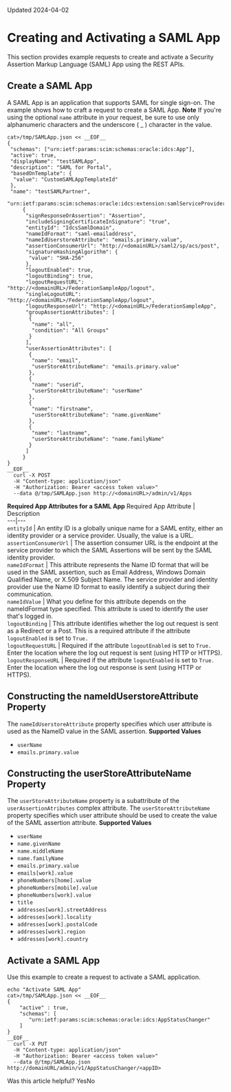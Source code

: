 Updated 2024-04-02
# Creating and Activating a SAML App
This section provides example requests to create and activate a Security Assertion Markup Language (SAML) App using the REST APIs.
## Create a SAML App
A SAML App is an application that supports SAML for single sign-on. The example shows how to craft a request to create a SAML App.
**Note** If you're using the optional `name` attribute in your request, be sure to use only alphanumeric characters and the underscore ( _ ) character in the value.
```
cat>/tmp/SAMLApp.json << __EOF__
{
 "schemas": ["urn:ietf:params:scim:schemas:oracle:idcs:App"],
 "active": true,
 "displayName": "testSAMLApp",
 "description": "SAML for Portal",
 "basedOnTemplate": {
  "value": "CustomSAMLAppTemplateId"
 },
 "name": "testSAMLPartner",
 "urn:ietf:params:scim:schemas:oracle:idcs:extension:samlServiceProvider:App":
     {
      "signResponseOrAssertion": "Assertion",
      "includeSigningCertificateInSignature": "true",
      "entityId": "IdcsSamlDomain",
      "nameIdFormat": "saml-emailaddress",
      "nameIdUserstoreAttribute": "emails.primary.value",
      "assertionConsumerUrl": "http://<domainURL>/saml2/sp/acs/post",
      "signatureHashingAlgorithm": {
       "value": "SHA-256"
      },
      "logoutEnabled": true,
      "logoutBinding": true,
      "logoutRequestURL": "http://<domainURL>/FederationSampleApp/logout",
      "singleLogoutURL": "http://<domainURL>/FederationSampleApp/logout",
      "logoutResponseUrl": "http://<domainURL>/FederationSampleApp",
      "groupAssertionAttributes": [
       {
        "name": "all",
        "condition": "All Groups"
       }
      ],
      "userAssertionAttributes": [
       {
        "name": "email",
        "userStoreAttributeName": "emails.primary.value"
       },
       {
        "name": "userid",
        "userStoreAttributeName": "userName"
       },
       {
        "name": "firstname",
        "userStoreAttributeName": "name.givenName"
       },
       {
        "name": "lastname",
        "userStoreAttributeName": "name.familyName"
       }
      ]
     }
} 
__EOF__
  curl -X POST 
  -H "Content-type: application/json" 
  -H "Authorization: Bearer <access token value>" 
  --data @/tmp/SAMLApp.json http://<domainURL>/admin/v1/Apps
```

**Required App Attributes for a SAML App**
Required App Attribute | Description  
---|---  
`entityId` | An entity ID is a globally unique name for a SAML entity, either an identity provider or a service provider. Usually, the value is a URL.  
`assertionConsumerUrl` | The assertion consumer URL is the endpoint at the service provider to which the SAML Assertions will be sent by the SAML identity provider.   
`nameIdFormat` | This attribute represents the Name ID format that will be used in the SAML assertion, such as Email Address, Windows Domain Qualified Name, or X.509 Subject Name. The service provider and identity provider use the Name ID format to easily identify a subject during their communication.   
`nameIdValue` | What you define for this attribute depends on the nameIdFormat type specified. This attribute is used to identify the user that's logged in.   
`logoutBinding` | This attribute identifies whether the log out request is sent as a Redirect or a Post. This is a required attribute if the attribute `logoutEnabled` is set to `True.`  
`logoutRequestURL` | Required if the attribute `logoutEnabled` is set to `True.` Enter the location where the log out request is sent (using HTTP or HTTPS).  
`logoutResponseURL` | Required if the attribute `logoutEnabled` is set to `True.` Enter the location where the log out response is sent (using HTTP or HTTPS).   
## Constructing the nameIdUserstoreAttribute Property
The `nameIdUserstoreAttribute` property specifies which user attribute is used as the NameID value in the SAML assertion.
**Supported Values**
  * `userName`
  * `emails.primary.value`


## Constructing the userStoreAttributeName Property
The `userStoreAttributeName` property is a subattribute of the `userAssertionAtributes` complex attribute. The `userStoreAttributeName` property specifies which user attribute should be used to create the value of the SAML assertion attribute.
**Supported Values**
  * `userName`
  * `name.givenName`
  * `name.middleName`
  * `name.familyName`
  * `emails.primary.value`
  * `emails[work].value`
  * `phoneNumbers[home].value`
  * `phoneNumbers[mobile].value`
  * `phoneNumbers[work].value`
  * `title`
  * `addresses[work].streetAddress`
  * `addresses[work].locality`
  * `addresses[work].postalCode`
  * `addresses[work].region`
  * `addresses[work].country`


## Activate a SAML App
Use this example to create a request to activate a SAML application.
```
echo "Activate SAML App"
cat>/tmp/SAMLApp.json << __EOF__
{
    "active" : true,
    "schemas": [
       "urn:ietf:params:scim:schemas:oracle:idcs:AppStatusChanger"
    ]
}
__EOF__
  curl -X PUT 
  -H "Content-type: application/json" 
  -H "Authorization: Bearer <access token value>" 
  --data @/tmp/SAMLApp.json http://domainURL/admin/v1/AppStatusChanger/<appID>
```

Was this article helpful?
YesNo

